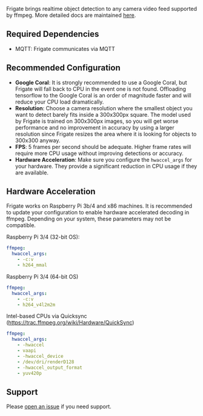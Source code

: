 Frigate brings realtime object detection to any camera video feed supported by ffmpeg. More detailed docs are maintained [here](https://github.com/blakeblackshear/frigate).

## Required Dependencies
- MQTT: Frigate communicates via MQTT

## Recommended Configuration
- **Google Coral**: It is strongly recommended to use a Google Coral, but Frigate will fall back to CPU in the event one is not found. Offloading tensorflow to the Google Coral is an order of magnitude faster and will reduce your CPU load dramatically.
- **Resolution**: Choose a camera resolution where the smallest object you want to detect barely fits inside a 300x300px square. The model used by Frigate is trained on 300x300px images, so you will get worse performance and no improvement in accuracy by using a larger resolution since Frigate resizes the area where it is looking for objects to 300x300 anyway.
- **FPS**: 5 frames per second should be adequate. Higher frame rates will require more CPU usage without improving detections or accuracy.
- **Hardware Acceleration**: Make sure you configure the `hwaccel_args` for your hardware. They provide a significant reduction in CPU usage if they are available.

## Hardware Acceleration
Frigate works on Raspberry Pi 3b/4 and x86 machines. It is recommended to update your configuration to enable hardware accelerated decoding in ffmpeg. Depending on your system, these parameters may not be compatible.

Raspberry Pi 3/4 (32-bit OS):
```yaml
ffmpeg:
  hwaccel_args:
    - -c:v
    - h264_mmal
```

Raspberry Pi 3/4 (64-bit OS)
```yaml
ffmpeg:
  hwaccel_args:
    - -c:v
    - h264_v4l2m2m
```

Intel-based CPUs via Quicksync (https://trac.ffmpeg.org/wiki/Hardware/QuickSync)
```yaml
ffmpeg:
  hwaccel_args:
    - -hwaccel
    - vaapi
    - -hwaccel_device
    - /dev/dri/renderD128
    - -hwaccel_output_format
    - yuv420p
```

## Support
Please [open an issue](https://github.com/blakeblackshear/frigate/issues/new/choose) if you need support.